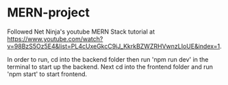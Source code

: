 # MERN-project

Followed Net Ninja's youtube MERN Stack tutorial at https://www.youtube.com/watch?v=98BzS5Oz5E4&list=PL4cUxeGkcC9iJ_KkrkBZWZRHVwnzLIoUE&index=1.

In order to run, cd into the backend folder then run 'npm run dev' in the terminal to start up the backend.
Next cd into the frontend folder and run 'npm start' to start frontend.